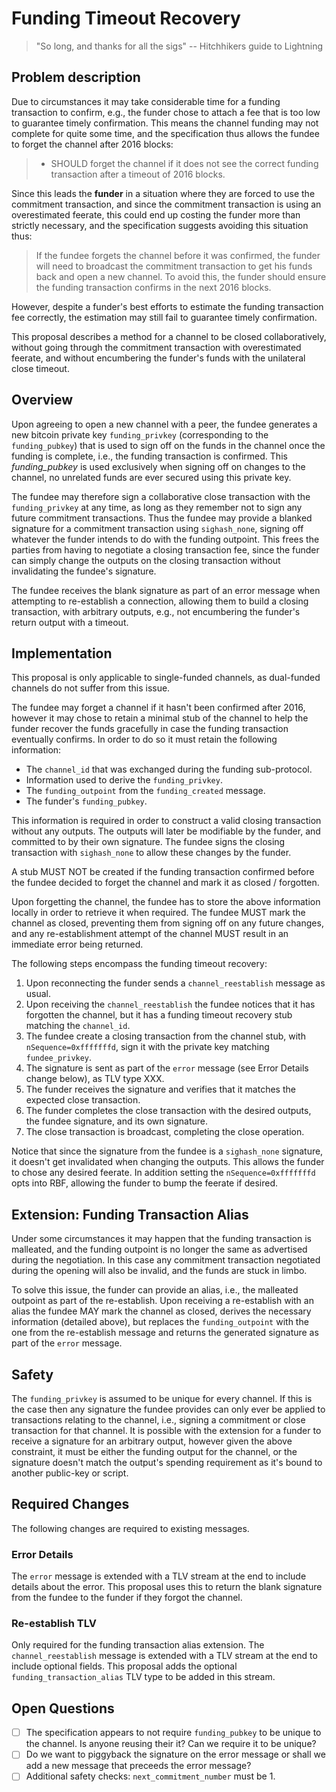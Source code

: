 # Funding Timeout Recovery

> "So long, and thanks for all the sigs" 
>     -- Hitchhikers guide to Lightning


## Problem description

Due to circumstances it may take considerable time for a funding
transaction to confirm, e.g., the funder chose to attach a fee that is
too low to guarantee timely confirmation. This means the channel
funding may not complete for quite some time, and the specification
thus allows the fundee to forget the channel after 2016 blocks:

>  - SHOULD forget the channel if it does not see the correct funding
>    transaction after a timeout of 2016 blocks.

Since this leads the __funder__ in a situation where they are forced
to use the commitment transaction, and since the commitment
transaction is using an overestimated feerate, this could end up
costing the funder more than strictly necessary, and the specification
suggests avoiding this situation thus:

> If the fundee forgets the channel before it was confirmed, the
> funder will need to broadcast the commitment transaction to get his
> funds back and open a new channel. To avoid this, the funder should
> ensure the funding transaction confirms in the next 2016 blocks.

However, despite a funder's best efforts to estimate the funding
transaction fee correctly, the estimation may still fail to guarantee
timely confirmation.

This proposal describes a method for a channel to be closed
collaboratively, without going through the commitment transaction with
overestimated feerate, and without encumbering the funder's funds with
the unilateral close timeout.


## Overview

Upon agreeing to open a new channel with a peer, the fundee generates
a new bitcoin private key `funding_privkey` (corresponding to the
`funding_pubkey`) that is used to sign off on the funds in the channel
once the funding is complete, i.e., the funding transaction is
confirmed. This *funding_pubkey* is used exclusively when signing off
on changes to the channel, no unrelated funds are ever secured using
this private key.

The fundee may therefore sign a collaborative close transaction with
the `funding_privkey` at any time, as long as they remember not to
sign any future commitment transactions. Thus the fundee may provide a
blanked signature for a commitment transaction using `sighash_none`,
signing off whatever the funder intends to do with the funding
outpoint. This frees the parties from having to negotiate a closing
transaction fee, since the funder can simply change the outputs on the
closing transaction without invalidating the fundee's signature.

The fundee receives the blank signature as part of an error message
when attempting to re-establish a connection, allowing them to build a
closing transaction, with arbitrary outputs, e.g., not encumbering the
funder's return output with a timeout.


## Implementation

This proposal is only applicable to single-funded channels, as
dual-funded channels do not suffer from this issue.

The fundee may forget a channel if it hasn't been confirmed after
2016, however it may chose to retain a minimal stub of the channel to
help the funder recover the funds gracefully in case the funding
transaction eventually confirms. In order to do so it must retain the
following information:

 - The `channel_id` that was exchanged during the funding
   sub-protocol.
 - Information used to derive the `funding_privkey`.
 - The `funding_outpoint` from the `funding_created` message.
 - The funder's `funding_pubkey`.
 
This information is required in order to construct a valid closing
transaction without any outputs. The outputs will later be modifiable
by the funder, and committed to by their own signature. The fundee
signs the closing transaction with `sighash_none` to allow these
changes by the funder.

A stub MUST NOT be created if the funding transaction confirmed before
the fundee decided to forget the channel and mark it as closed /
forgotten.

Upon forgetting the channel, the fundee has to store the above
information locally in order to retrieve it when required. The fundee
MUST mark the channel as closed, preventing them from signing off on
any future changes, and any re-establishment attempt of the channel
MUST result in an immediate error being returned.

The following steps encompass the funding timeout recovery:

 1. Upon reconnecting the funder sends a `channel_reestablish` message
    as usual.
 2. Upon receiving the `channel_reestablish` the fundee notices that
    it has forgotten the channel, but it has a funding timeout
    recovery stub matching the `channel_id`.
 3. The fundee create a closing transaction from the channel stub,
    with `nSequence=0xfffffffd`, sign it with the private key matching
    `fundee_privkey`.
 4. The signature is sent as part of the `error` message (see Error
    Details change below), as TLV type XXX.
 5. The funder receives the signature and verifies that it matches the
    expected close transaction.
 6. The funder completes the close transaction with the desired
    outputs, the fundee signature, and its own signature.
 7. The close transaction is broadcast, completing the close operation.
 
Notice that since the signature from the fundee is a `sighash_none`
signature, it doesn't get invalidated when changing the outputs. This
allows the funder to chose any desired feerate. In addition setting
the `nSequence=0xfffffffd` opts into RBF, allowing the funder to bump
the feerate if desired.


## Extension: Funding Transaction Alias

Under some circumstances it may happen that the funding transaction is
malleated, and the funding outpoint is no longer the same as
advertised during the negotiation. In this case any commitment
transaction negotiated during the opening will also be invalid, and
the funds are stuck in limbo.

To solve this issue, the funder can provide an alias, i.e., the
malleated outpoint as part of the re-establish. Upon receiving a
re-establish with an alias the fundee MAY mark the channel as closed,
derives the necessary information (detailed above), but replaces the
`funding_outpoint` with the one from the re-establish message and
returns the generated signature as part of the `error` message.


## Safety

The `funding_privkey` is assumed to be unique for every channel. If
this is the case then any signature the fundee provides can only ever
be applied to transactions relating to the channel, i.e., signing a
commitment or close transaction for that channel. It is possible with
the extension for a funder to receive a signature for an arbitrary
output, however given the above constraint, it must be either the
funding output for the channel, or the signature doesn't match the
output's spending requirement as it's bound to another public-key or
script.


## Required Changes

The following changes are required to existing messages.


### Error Details

The `error` message is extended with a TLV stream at the end to
include details about the error. This proposal uses this to return the
blank signature from the fundee to the funder if they forgot the
channel.


### Re-establish TLV

Only required for the funding transaction alias extension. The
`channel_reestablish` message is extended with a TLV stream at the end
to include optional fields. This proposal adds the optional
`funding_transaction_alias` TLV type to be added in this stream.


## Open Questions

 - [ ] The specification appears to not require `funding_pubkey` to be
       unique to the channel. Is anyone reusing their it? Can we
       require it to be unique?
 - [ ] Do we want to piggyback the signature on the error message or
       shall we add a new message that preceeds the error message?
 - [ ] Additional safety checks: `next_commitment_number` must be 1.
